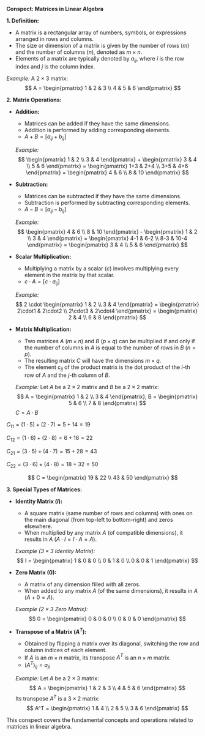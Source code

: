 **Conspect: Matrices in Linear Algebra**

**1. Definition:**
*   A matrix is a rectangular array of numbers, symbols, or expressions arranged in rows and columns.
*   The size or dimension of a matrix is given by the number of rows ($m$) and the number of columns ($n$), denoted as $m \times n$.
*   Elements of a matrix are typically denoted by $a_{ij}$, where $i$ is the row index and $j$ is the column index.

*Example:*
A $2\times3$ matrix:
$$
A = \begin{pmatrix}
 1 & 2 & 3 \\
 4 & 5 & 6
\end{pmatrix}
$$

**2. Matrix Operations:**

*   **Addition:**
    *   Matrices can be added if they have the same dimensions.
    *   Addition is performed by adding corresponding elements.
    *   $A + B = [a_{ij} + b_{ij}]$

    *Example:*
    $$
\begin{pmatrix}
 1 & 2 \\
 3 & 4
\end{pmatrix} + \begin{pmatrix}
 3 & 4 \\
 5 & 6
\end{pmatrix} = \begin{pmatrix}
 1+3 & 2+4 \\
 3+5 & 4+6
\end{pmatrix} = \begin{pmatrix}
 4 & 6 \\
 8 & 10
\end{pmatrix}
    $$

*   **Subtraction:**
    *   Matrices can be subtracted if they have the same dimensions.
    *   Subtraction is performed by subtracting corresponding elements.
    *   $A - B = [a_{ij} - b_{ij}]$

    *Example:*
    $$
\begin{pmatrix}
 4 & 6 \\
 8 & 10
\end{pmatrix} - \begin{pmatrix}
 1 & 2 \\
 3 & 4
\end{pmatrix} = \begin{pmatrix}
 4-1 & 6-2 \\
 8-3 & 10-4
\end{pmatrix} = \begin{pmatrix}
 3 & 4 \\
 5 & 6
\end{pmatrix}
    $$

*   **Scalar Multiplication:**
    *   Multiplying a matrix by a scalar ($c$) involves multiplying every element in the matrix by that scalar.
    *   $c \cdot A = [c \cdot a_{ij}]$

    *Example:*
    $$
2 \cdot \begin{pmatrix}
 1 & 2 \\
 3 & 4
\end{pmatrix} = \begin{pmatrix}
 2\cdot1 & 2\cdot2 \\
 2\cdot3 & 2\cdot4
\end{pmatrix} = \begin{pmatrix}
 2 & 4 \\
 6 & 8
\end{pmatrix}
    $$

*   **Matrix Multiplication:**
    *   Two matrices $A$ ($m \times n$) and $B$ ($p \times q$) can be multiplied if and only if the number of columns in $A$ is equal to the number of rows in $B$ ($n = p$).
    *   The resulting matrix $C$ will have the dimensions $m \times q$.
    *   The element $c_{ij}$ of the product matrix is the dot product of the $i$-th row of $A$ and the $j$-th column of $B$.

    *Example:*
    Let $A$ be a $2\times2$ matrix and $B$ be a $2\times2$ matrix:
$$
A = \begin{pmatrix}
 1 & 2 \\
 3 & 4
\end{pmatrix}, B = \begin{pmatrix}
 5 & 6 \\
 7 & 8
\end{pmatrix}
$$
$C = A \cdot B$

$C_{11} = (1 \cdot 5) + (2 \cdot 7) = 5 + 14 = 19$

$C_{12} = (1 \cdot 6) + (2 \cdot 8) = 6 + 16 = 22$

$C_{21} = (3 \cdot 5) + (4 \cdot 7) = 15 + 28 = 43$

$C_{22} = (3 \cdot 6) + (4 \cdot 8) = 18 + 32 = 50$

$$
C = \begin{pmatrix}
 19 & 22 \\
 43 & 50
\end{pmatrix}
    $$

**3. Special Types of Matrices:**

*   **Identity Matrix ($I$):**
    *   A square matrix (same number of rows and columns) with ones on the main diagonal (from top-left to bottom-right) and zeros elsewhere.
    *   When multiplied by any matrix $A$ (of compatible dimensions), it results in $A$ ($A \cdot I = I \cdot A = A$).

    *Example ($3\times3$ Identity Matrix):*
    $$
I = \begin{pmatrix}
 1 & 0 & 0 \\
 0 & 1 & 0 \\
 0 & 0 & 1
\end{pmatrix}
    $$

*   **Zero Matrix ($0$):**
    *   A matrix of any dimension filled with all zeros.
    *   When added to any matrix $A$ (of the same dimensions), it results in $A$ ($A + 0 = A$).

    *Example ($2\times3$ Zero Matrix):*
    $$
0 = \begin{pmatrix}
 0 & 0 & 0 \\
 0 & 0 & 0
\end{pmatrix}
    $$

*   **Transpose of a Matrix ($A^T$):**
    *   Obtained by flipping a matrix over its diagonal, switching the row and column indices of each element.
    *   If $A$ is an $m \times n$ matrix, its transpose $A^T$ is an $n \times m$ matrix.
    *   $(A^T)_{ij} = a_{ji}$

    *Example:*
    Let $A$ be a $2\times3$ matrix:
    $$
A = \begin{pmatrix}
 1 & 2 & 3 \\
 4 & 5 & 6
\end{pmatrix}
$$
    Its transpose $A^T$ is a $3\times2$ matrix:
    $$
A^T = \begin{pmatrix}
 1 & 4 \\
 2 & 5 \\
 3 & 6
\end{pmatrix}
    $$

This conspect covers the fundamental concepts and operations related to matrices in linear algebra.